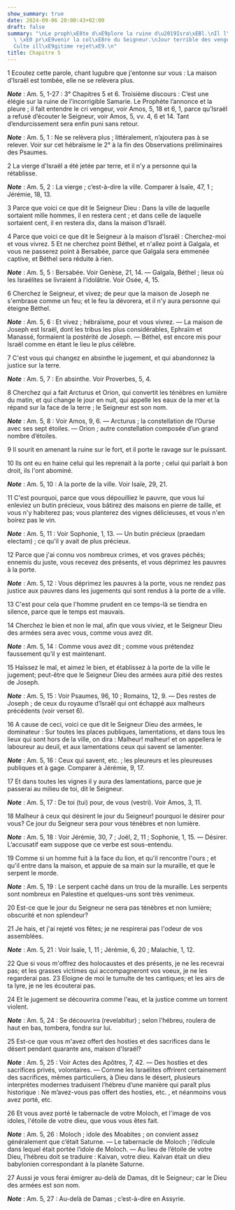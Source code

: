 ```yaml
---
show_summary: true
date: 2024-09-06 20:00:43+02:00
draft: false
summary: "\nLe proph\xE8te d\xE9plore la ruine d\u2019Isra\xEBl.\nIl l\u2019exhorte\
  \ \xE0 pr\xE9venir la col\xE8re du Seigneur.\nJour terrible des vengeances du Seigneur.\n\
  Culte ill\xE9gitime rejet\xE9.\n"
title: Chapitre 5
---
```





1 Ecoutez cette parole, chant lugubre que j'entonne sur vous : La maison d'Israël est tombée, elle ne se relèvera plus.

***Note*** :  Am. 5, 1-27 : 3° Chapitres 5 et 6. Troisième discours : C’est une élégie sur la ruine de l’incorrigible Samarie. Le Prophète l’annonce et la pleure ; il fait entendre le cri vengeur, voir Amos, 5, 18 et 6, 1, parce qu’Israël a refusé d’écouter le Seigneur, voir Amos, 5, vv. 4, 6 et 14. Tant d’endurcissement sera enfin puni sans retour.

***Note*** :  Am. 5, 1 : Ne se relèvera plus ; littéralement, n’ajoutera pas à se relever. Voir sur cet hébraïsme le 2° à la fin des Observations préliminaires des Psaumes.


2 La vierge d'Israël a été jetée par terre, et il n'y a personne qui la rétablisse.

***Note*** :  Am. 5, 2 : La vierge ; c’est-à-dire la ville. Comparer à Isaïe, 47, 1 ; Jérémie, 18, 13.


3 Parce que voici ce que dit le Seigneur Dieu : Dans la ville de laquelle sortaient mille hommes, il en restera cent ; et dans celle de laquelle sortaient cent, il en restera dix, dans la maison d'Israël.


4 Parce que voici ce que dit le Seigneur à la maison d'Israël : Cherchez-moi et vous vivrez. 5 Et ne cherchez point Béthel, et n'allez point à Galgala, et vous ne passerez point à Bersabée, parce que Galgala sera emmenée captive, et Béthel sera réduite à rien.

***Note*** :  Am. 5, 5 : Bersabée. Voir Genèse, 21, 14. ― Galgala, Béthel ; lieux où les Israélites se livraient à l’idolâtrie. Voir Osée, 4, 15.


6 Cherchez le Seigneur, et vivez; de peur que la maison de Joseph ne s'embrase comme un feu; et le feu la dévorera, et il n'y aura personne qui éteigne Béthel.

***Note*** :  Am. 5, 6 : Et vivez ; hébraïsme, pour et vous vivrez. ― La maison de Joseph est Israël, dont les tribus les plus considérables, Ephraïm et Manassé, formaient la postérité de Joseph. ― Béthel, est encore mis pour Israël comme en étant le lieu le plus célèbre.


7 C'est vous qui changez en absinthe le jugement, et qui abandonnez la justice sur la terre.

***Note*** :  Am. 5, 7 : En absinthe. Voir Proverbes, 5, 4.


8 Cherchez qui a fait Arcturus et Orion, qui convertit les ténèbres en lumière du matin, et qui change le jour en nuit, qui appelle les eaux de la mer et la répand sur la face de la terre ; le Seigneur est son nom.

***Note*** :  Am. 5, 8 : Voir Amos, 9, 6. ― Arcturus ; la constellation de l’Ourse avec ses sept étoiles. ― Orion ; autre constellation composée d’un grand nombre d’étoiles.

9 Il sourit en amenant la ruine sur le fort, et il porte le ravage sur le puissant.


10 Ils ont eu en haine celui qui les reprenait à la porte ; celui qui parlait à bon droit, ils l'ont abominé.

***Note*** :  Am. 5, 10 : A la porte de la ville. Voir Isaïe, 29, 21.

11 C'est pourquoi, parce que vous dépouilliez le pauvre, que vous lui enleviez un butin précieux, vous bâtirez des maisons en pierre de taille, et vous n'y habiterez pas; vous planterez des vignes délicieuses, et vous n'en boirez pas le vin.

***Note*** :  Am. 5, 11 : Voir Sophonie, 1, 13. ― Un butin précieux (praedam electam) ; ce qu’il y avait de plus précieux.

12 Parce que j'ai connu vos nombreux crimes, et vos graves péchés; ennemis du juste, vous recevez des présents, et vous déprimez les pauvres à la porte.

***Note*** :  Am. 5, 12 : Vous déprimez les pauvres à la porte, vous ne rendez pas justice aux pauvres dans les jugements qui sont rendus à la porte de a ville.


13 C'est pour cela que l'homme prudent en ce temps-là se tiendra en silence, parce que le temps est mauvais.


14 Cherchez le bien et non le mal, afin que vous viviez, et le Seigneur Dieu des armées sera avec vous, comme vous avez dit.

***Note*** :  Am. 5, 14 : Comme vous avez dit ; comme vous prétendez faussement qu’il y est maintenant.

15 Haïssez le mal, et aimez le bien, et établissez à la porte de la ville le jugement; peut-être que le Seigneur Dieu des armées aura pitié des restes de Joseph.

***Note*** :  Am. 5, 15 : Voir Psaumes, 96, 10 ; Romains, 12, 9. ― Des restes de Joseph ; de ceux du royaume d’Israël qui ont échappé aux malheurs précédents (voir verset 6).


16 A cause de ceci, voici ce que dit le Seigneur Dieu des armées, le dominateur : Sur toutes les places publiques, lamentations, et dans tous les lieux qui sont hors de la ville, on dira : Malheur! malheur! et on appellera le laboureur au deuil, et aux lamentations ceux qui savent se lamenter.

***Note*** :  Am. 5, 16 : Ceux qui savent, etc. ; les pleureurs et les pleureuses publiques et à gage. Comparer à Jérémie, 9, 17.

17 Et dans toutes les vignes il y aura des lamentations, parce que je passerai au milieu de toi, dit le Seigneur.

***Note*** :  Am. 5, 17 : De toi (tui) pour, de vous (vestri). Voir Amos, 3, 11.


18 Malheur à ceux qui désirent le jour du Seigneur! pourquoi le désirer pour vous? Ce jour du Seigneur sera pour vous ténèbres et non lumière.

***Note*** :  Am. 5, 18 : Voir Jérémie, 30, 7 ; Joël, 2, 11 ; Sophonie, 1, 15. ― Désirer. L’accusatif eam suppose que ce verbe est sous-entendu.

19 Comme si un homme fuit à la face du lion, et qu'il rencontre l'ours ; et qu'il entre dans la maison, et appuie de sa main sur la muraille, et que le serpent le morde.

***Note*** :  Am. 5, 19 : Le serpent caché dans un trou de la muraille. Les serpents sont nombreux en Palestine et quelques-uns sont très venimeux.

20 Est-ce que le jour du Seigneur ne sera pas ténèbres et non lumière; obscurité et non splendeur?


21 Je hais, et j'ai rejeté vos fêtes; je ne respirerai pas l'odeur de vos assemblées.

***Note*** :  Am. 5, 21 : Voir Isaïe, 1, 11 ; Jérémie, 6, 20 ; Malachie, 1, 12.

22 Que si vous m'offrez des holocaustes et des présents, je ne les recevrai pas; et les grasses victimes qui accompagneront vos voeux, je ne les regarderai pas. 23 Eloigne de moi le tumulte de tes cantiques; et les airs de ta lyre, je ne les écouterai pas.


24 Et le jugement se découvrira comme l'eau, et la justice comme un torrent violent.

***Note*** :  Am. 5, 24 : Se découvrira (revelabitur) ; selon l’hébreu, roulera de haut en bas, tombera, fondra sur lui.

25 Est-ce que vous m'avez offert des hosties et des sacrifices dans le désert pendant quarante ans, maison d'Israël?

***Note*** :  Am. 5, 25 : Voir Actes des Apôtres, 7, 42. ― Des hosties et des sacrifices privés, volontaires. ― Comme les Israélites offrirent certainement des sacrifices, mêmes particuliers, à Dieu dans le désert, plusieurs interprètes modernes traduisent l’hébreu d’une manière qui paraît plus historique : Ne m’avez-vous pas offert des hosties, etc. , et néanmoins vous avez porté, etc.

26 Et vous avez porté le tabernacle de votre Moloch, et l'image de vos idoles, l'étoile de votre dieu, que vous vous êtes fait.

***Note*** :  Am. 5, 26 : Moloch ; idole des Moabites ; on convient assez généralement que c’était Saturne. ― Le tabernacle de Moloch ; l’édicule dans lequel était portée l’idole de Moloch. ― Au lieu de l’étoile de votre Dieu, l’hébreu doit se traduire : Kaivan, votre dieu. Kaivan était un dieu babylonien correspondant à la planète Saturne.


27 Aussi je vous ferai émigrer au-delà de Damas, dit le Seigneur; car le Dieu des armées est son nom.

***Note*** :  Am. 5, 27 : Au-delà de Damas ; c’est-à-dire en Assyrie.

